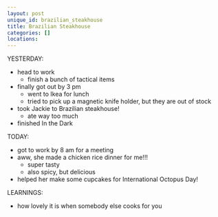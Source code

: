 ```yaml
---
layout: post
unique_id: brazilian_steakhouse
title: Brazilian Steakhouse
categories: []
locations: 
---
```


YESTERDAY:
* head to work
  * finish a bunch of tactical items
* finally got out by 3 pm
  * went to Ikea for lunch
  * tried to pick up a magnetic knife holder, but they are out of stock
* took Jackie to Brazilian steakhouse!
  * ate way too much
* finished In the Dark

TODAY:
* got to work by 8 am for a meeting
* aww, she made a chicken rice dinner for me!!!
  * super tasty
  * also spicy, but delicious
* helped her make some cupcakes for International Octopus Day!

LEARNINGS:
* how lovely it is when somebody else cooks for you

